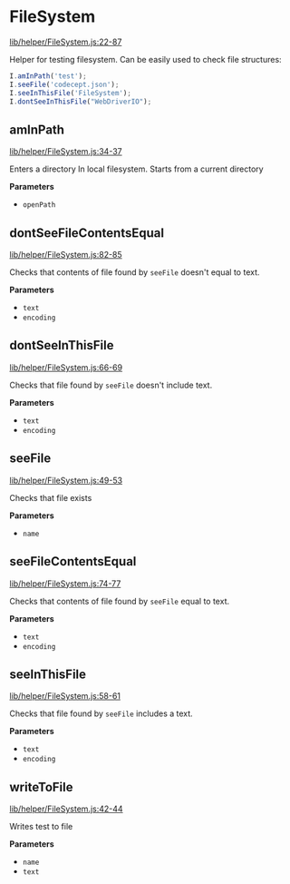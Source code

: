 # FileSystem

[lib/helper/FileSystem.js:22-87](https://github.com/Codeception/CodeceptJS/blob/10a22618341abc593fb337e2d818820bb9944c21/lib/helper/FileSystem.js#L22-L87 "Source code on GitHub")

Helper for testing filesystem.
Can be easily used to check file structures:

```js
I.amInPath('test');
I.seeFile('codecept.json');
I.seeInThisFile('FileSystem');
I.dontSeeInThisFile("WebDriverIO");
```

## amInPath

[lib/helper/FileSystem.js:34-37](https://github.com/Codeception/CodeceptJS/blob/10a22618341abc593fb337e2d818820bb9944c21/lib/helper/FileSystem.js#L34-L37 "Source code on GitHub")

Enters a directory In local filesystem.
Starts from a current directory

**Parameters**

-   `openPath`  

## dontSeeFileContentsEqual

[lib/helper/FileSystem.js:82-85](https://github.com/Codeception/CodeceptJS/blob/10a22618341abc593fb337e2d818820bb9944c21/lib/helper/FileSystem.js#L82-L85 "Source code on GitHub")

Checks that contents of file found by `seeFile` doesn't equal to text.

**Parameters**

-   `text`  
-   `encoding`  

## dontSeeInThisFile

[lib/helper/FileSystem.js:66-69](https://github.com/Codeception/CodeceptJS/blob/10a22618341abc593fb337e2d818820bb9944c21/lib/helper/FileSystem.js#L66-L69 "Source code on GitHub")

Checks that file found by `seeFile` doesn't include text.

**Parameters**

-   `text`  
-   `encoding`  

## seeFile

[lib/helper/FileSystem.js:49-53](https://github.com/Codeception/CodeceptJS/blob/10a22618341abc593fb337e2d818820bb9944c21/lib/helper/FileSystem.js#L49-L53 "Source code on GitHub")

Checks that file exists

**Parameters**

-   `name`  

## seeFileContentsEqual

[lib/helper/FileSystem.js:74-77](https://github.com/Codeception/CodeceptJS/blob/10a22618341abc593fb337e2d818820bb9944c21/lib/helper/FileSystem.js#L74-L77 "Source code on GitHub")

Checks that contents of file found by `seeFile` equal to text.

**Parameters**

-   `text`  
-   `encoding`  

## seeInThisFile

[lib/helper/FileSystem.js:58-61](https://github.com/Codeception/CodeceptJS/blob/10a22618341abc593fb337e2d818820bb9944c21/lib/helper/FileSystem.js#L58-L61 "Source code on GitHub")

Checks that file found by `seeFile` includes a text.

**Parameters**

-   `text`  
-   `encoding`  

## writeToFile

[lib/helper/FileSystem.js:42-44](https://github.com/Codeception/CodeceptJS/blob/10a22618341abc593fb337e2d818820bb9944c21/lib/helper/FileSystem.js#L42-L44 "Source code on GitHub")

Writes test to file

**Parameters**

-   `name`  
-   `text`  
